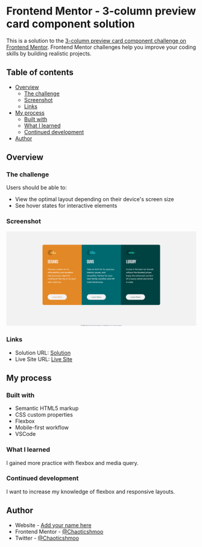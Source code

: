 # Frontend Mentor - 3-column preview card component solution

This is a solution to the [3-column preview card component challenge on Frontend Mentor](https://www.frontendmentor.io/challenges/3column-preview-card-component-pH92eAR2-). Frontend Mentor challenges help you improve your coding skills by building realistic projects. 

## Table of contents

- [Overview](#overview)
  - [The challenge](#the-challenge)
  - [Screenshot](#screenshot)
  - [Links](#links)
- [My process](#my-process)
  - [Built with](#built-with)
  - [What I learned](#what-i-learned)
  - [Continued development](#continued-development)
- [Author](#author)

## Overview

### The challenge

Users should be able to:

- View the optimal layout depending on their device's screen size
- See hover states for interactive elements

### Screenshot

![](./images/Screenshot.png)

### Links

- Solution URL: [Solution](https://github.com/Chaoticshmoo/3-column-preview-card-component-main)
- Live Site URL: [Live Site](https://chaoticshmoo.github.io/3-column-preview-card-component-main/)

## My process

### Built with

- Semantic HTML5 markup
- CSS custom properties
- Flexbox
- Mobile-first workflow
- VSCode

### What I learned

I gained more practice with flexbox and media query. 

### Continued development

I want to increase my knowledge of flexbox and responsive layouts. 

## Author

- Website - [Add your name here](https://www.your-site.com)
- Frontend Mentor - [@Chaoticshmoo](https://www.frontendmentor.io/profile/Chaoticshmoo)
- Twitter - [@Chaoticshmoo](https://www.twitter.com/Chaoticshmoo)

